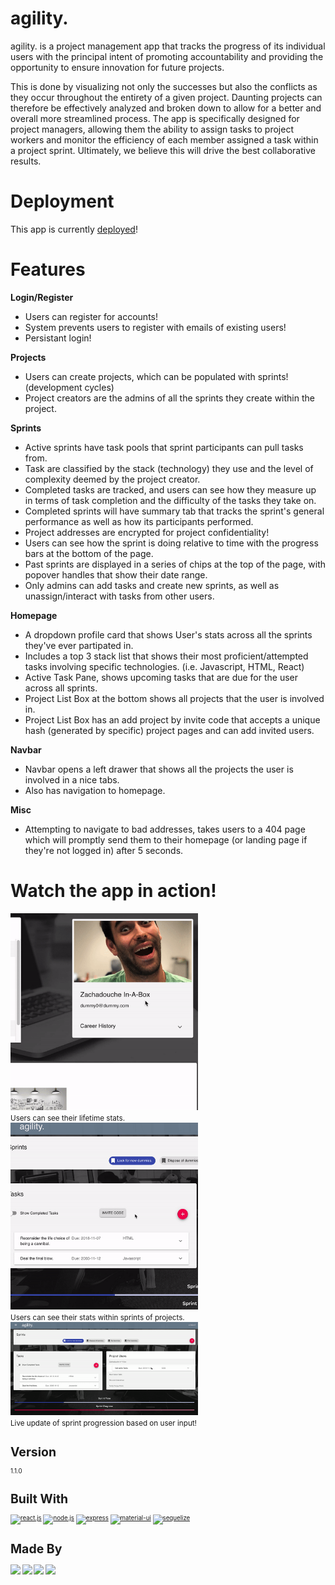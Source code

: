 # agility.
agility. is a project management app that tracks the progress of its individual users with the principal intent of promoting accountability and providing the opportunity to ensure innovation for future projects.

This is done by visualizing not only the successes but also the conflicts as they occur throughout the entirety of a given project. Daunting projects can therefore be effectively analyzed and broken down to allow for a better and overall more streamlined process. The app is specifically designed for project managers, allowing them the ability to assign tasks to project workers and monitor the efficiency of each member assigned a task within a project sprint. Ultimately, we believe this will drive the best collaborative results.

# Deployment
This app is currently [deployed](https://myagility.herokuapp.com/)!

# Features
<b>Login/Register</b>

- Users can register for accounts!
- System prevents users to register with emails of existing users!
- Persistant login!

<b>Projects</b>

- Users can create projects, which can be populated with sprints! (development cycles)
- Project creators are the admins of all the sprints they create within the project.

<b>Sprints</b>

- Active sprints have task pools that sprint participants can pull tasks from.
- Task are classified by the stack (technology) they use and the level of complexity deemed by the project creator.
- Completed tasks are tracked, and users can see how they measure up in terms of task completion and the difficulty of the tasks they take on.
- Completed sprints will have summary tab that tracks the sprint's general performance as well as how its participants performed.
- Project addresses are encrypted for project confidentiality!
- Users can see how the sprint is doing relative to time with the progress bars at the bottom of the page.
- Past sprints are displayed in a series of chips at the top of the page, with popover handles that show their date range.
- Only admins can add tasks and create new sprints, as well as unassign/interact with tasks from other users.

<b>Homepage</b>

- A dropdown profile card that shows User's stats across all the sprints they've ever partipated in.
- Includes a top 3 stack list that shows their most proficient/attempted tasks involving specific technologies. (i.e. Javascript, HTML, React)
- Active Task Pane, shows upcoming tasks that are due for the user across all sprints.
- Project List Box at the bottom shows all projects that the user is involved in.
- Project List Box has an add project by invite code that accepts a unique hash (generated by specific) project pages and can add invited users.

<b>Navbar</b>

- Navbar opens a left drawer that shows all the projects the user is involved in a nice tabs.
- Also has navigation to homepage.

<b>Misc</b>

- Attempting to navigate to bad addresses, takes users to a 404 page which will promptly send them to their homepage (or landing page if they're not logged in) after 5 seconds.

# Watch the app in action!
<img src="./demo/demo1.gif" width="300" marginBottom="3px" />
<div><small>Users can see their lifetime stats.</small></div>
<img src="./demo/demo2.gif" width="300" marginBottom="3px"/>
<div><small>Users can see their stats within sprints of projects.</small></div>
<img src="./demo/demo3.gif" width="300" marginBottom="3px"/>
<div><small>Live update of sprint progression based on user input!<small></div>

# Version
1.1.0

# Built With
[<img alt="react.js" src="https://upload.wikimedia.org/wikipedia/commons/thumb/a/a7/React-icon.svg/2000px-React-icon.svg.png" width="160" />](https://reactjs.org/)
[<img alt="node.js" src="https://seeklogo.com/images/N/nodejs-logo-FBE122E377-seeklogo.com.png" width="80" />](https://nodejs.org/en/)
[<img alt="express" src="https://i.cloudup.com/zfY6lL7eFa-3000x3000.png" width="200">](https://www.npmjs.com/package/express)
[<img alt="material-ui" src="https://material-ui.com/static/images/material-ui-logo.svg" width="130" />](https://material-ui.com/)
[<img alt="sequelize" src="https://cdn.worldvectorlogo.com/logos/sequelize.svg" width="100" />](http://docs.sequelizejs.com/)


# Made By
[<img src='https://avatars0.githubusercontent.com/u/26889220?s=460&v=4' width='100'>](https://github.com/majorazero)
[<img src="https://avatars3.githubusercontent.com/u/40441785?s=460&v=4" width='100' />](https://github.com/rezamike)
[<img src='https://avatars1.githubusercontent.com/u/40443155?s=460&v=4' width='100'>](https://github.com/mattpurpura)
[<img src='https://avatars3.githubusercontent.com/u/42044457?s=460&v=4' width='100'>](https://github.com/yairjoseph)
